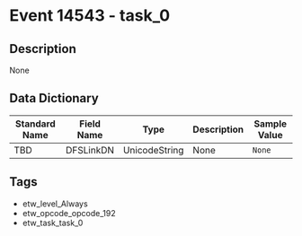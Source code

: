 # Event 14543 - task_0

## Description
None

## Data Dictionary
|Standard Name|Field Name|Type|Description|Sample Value|
|---|---|---|---|---|
|TBD|DFSLinkDN|UnicodeString|None|`None`|

## Tags
* etw_level_Always
* etw_opcode_opcode_192
* etw_task_task_0